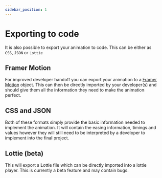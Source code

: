 ```yaml
---
sidebar_position: 1
---
```


# Exporting to code
It is also possible to export your animation to code. This can be either as `CSS`, `JSON` or `Lottie`

## Framer Motion
For improved developer handoff you can export your animation to a [Framer Motion](https://www.framer.com/motion/) object.
This can then be directly imported by your developer(s) and should give them all the information they need to make the animation perfect.

## CSS and JSON
Both of these formats simply provide the basic information needed to implement the animation. It will contain the easing information, timings and values however they will still need to be interpreted by a developer to implement into the final project.

## Lottie (beta)
This will export a Lottie file which can be directly imported into a lottie player. This is currently a beta feature and may contain bugs.  